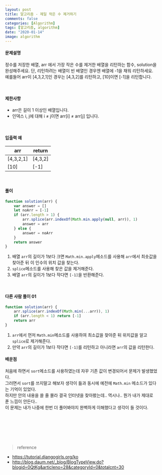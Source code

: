 ```yaml
---
layout: post
title: 알고리즘 - 제일 작은 수 제거하기
comments: false
categories: [Algorithm]
tags: [알고리즘, algorithm]
date: "2020-01-14"
image: algorithm
---
```


#### 문제설명

정수를 저장한 배열, arr 에서 가장 작은 수를 제거한 배열을 리턴하는 함수, solution을 완성해주세요. 단, 리턴하려는 배열이 빈 배열인 경우엔 배열에 -1을 채워 리턴하세요. 예를들어 arr이 [4,3,2,1]인 경우는 [4,3,2]를 리턴하고, [10]이면 [-1]을 리턴합니다.

<br>

#### 제한사항

-   arr은 길이 1 이상인 배열입니다.
-   인덱스 i, j에 대해 i ≠ j이면 arr[i] ≠ arr[j] 입니다.

<br>

#### 입출력 예

| arr       | return  |
| --------- | ------- |
| [4,3,2,1] | [4,3,2] |
| [10]      | [-1]    |

<br>

#### **풀이**

```javascript
function solution(arr) {
    var answer = []
    let noArr = [-1]
    if (arr.length > 1) {
        arr.splice(arr.indexOf(Math.min.apply(null, arr)), 1)
        answer = arr
    } else {
        answer = noArr
    }
    return answer
}
```

1. 배열 `arr`의 길이가 1보다 크면 `Math.min.apply`메소드를 사용해 `arr`에서 최솟값을 찾아준 뒤 이 인수의 위치 값을 찾는다.
2. `splice`메소드를 사용해 찾은 값을 제거해준다.
3. 배열 `arr`의 길이가 1보다 작다면 `[-1]`을 반환해준다.

<br>

#### **다른 사람 풀이 01**

```javascript
function solution(arr) {
    arr.splice(arr.indexOf(Math.min(...arr)), 1)
    if (arr.length < 1) return [-1]
    return arr
}
```

1. `arr`에서 먼저 `Math.min`메소드를 사용하여 최소값을 찾아준 뒤 위치값을 알고 `splice`로 제거해준다.
2. 만약 `arr`의 길이가 1보다 작다면 `[-1]`를 리턴하고 아니라면 `arr`의 값을 리턴한다.
   <br>

#### **배운점**

처음에 하면서 `sort`메소드를 사용하였는데 자꾸 기존 값이 변경되어서 문제가 발생했었다.  
그러면서 `sort`를 쓰지말고 해보자 생각이 듦과 동시에 예전에 `Math.min` 메소드가 있다는 기억이 있었다.  
하지만 안의 내용을 쓸 줄 몰라 결국 인터넷을 찾아봤는데.. 역시나..
뭔가 내가 제대로 푼 느낌이 안든다..  
이 문제는 내가 나중에 한번 더 풀어봐야지 완벽하게 이해했다고 생각이 들 것이다.

<br><br><br><br><br>

> <subtitle>reference</subtitle>

-   https://tutorial.djangogirls.org/ko
-   http://blog.daum.net/_blog/BlogTypeView.do?blogid=0QtKg&articleno=28&categoryId=0&totalcnt=30

<br><br><br><br><br>
